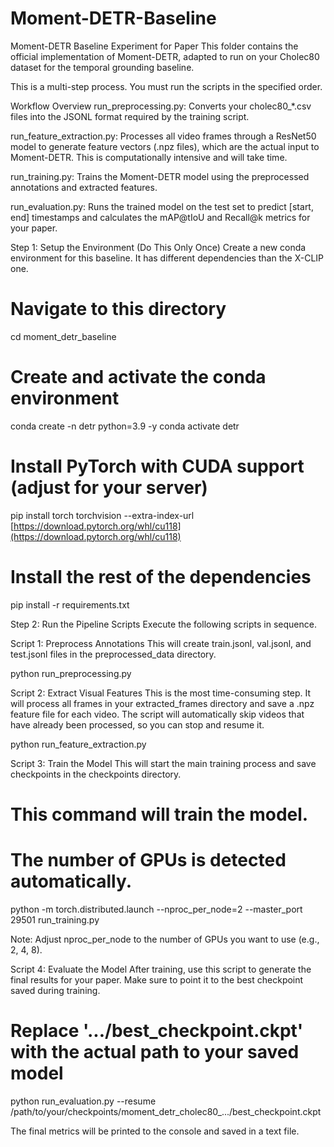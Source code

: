 # Moment-DETR-Baseline
Moment-DETR Baseline Experiment for Paper
This folder contains the official implementation of Moment-DETR, adapted to run on your Cholec80 dataset for the temporal grounding baseline.

This is a multi-step process. You must run the scripts in the specified order.

Workflow Overview
run_preprocessing.py: Converts your cholec80_*.csv files into the JSONL format required by the training script.

run_feature_extraction.py: Processes all video frames through a ResNet50 model to generate feature vectors (.npz files), which are the actual input to Moment-DETR. This is computationally intensive and will take time.

run_training.py: Trains the Moment-DETR model using the preprocessed annotations and extracted features.

run_evaluation.py: Runs the trained model on the test set to predict [start, end] timestamps and calculates the mAP@tIoU and Recall@k metrics for your paper.

Step 1: Setup the Environment (Do This Only Once)
Create a new conda environment for this baseline. It has different dependencies than the X-CLIP one.

# Navigate to this directory
cd moment_detr_baseline

# Create and activate the conda environment
conda create -n detr python=3.9 -y
conda activate detr

# Install PyTorch with CUDA support (adjust for your server)
pip install torch torchvision --extra-index-url [https://download.pytorch.org/whl/cu118](https://download.pytorch.org/whl/cu118)

# Install the rest of the dependencies
pip install -r requirements.txt

Step 2: Run the Pipeline Scripts
Execute the following scripts in sequence.

Script 1: Preprocess Annotations
This will create train.jsonl, val.jsonl, and test.jsonl files in the preprocessed_data directory.

python run_preprocessing.py

Script 2: Extract Visual Features
This is the most time-consuming step. It will process all frames in your extracted_frames directory and save a .npz feature file for each video. The script will automatically skip videos that have already been processed, so you can stop and resume it.

python run_feature_extraction.py

Script 3: Train the Model
This will start the main training process and save checkpoints in the checkpoints directory.

# This command will train the model.
# The number of GPUs is detected automatically.
python -m torch.distributed.launch --nproc_per_node=2 --master_port 29501 run_training.py

Note: Adjust nproc_per_node to the number of GPUs you want to use (e.g., 2, 4, 8).

Script 4: Evaluate the Model
After training, use this script to generate the final results for your paper. Make sure to point it to the best checkpoint saved during training.

# Replace '.../best_checkpoint.ckpt' with the actual path to your saved model
python run_evaluation.py --resume /path/to/your/checkpoints/moment_detr_cholec80_.../best_checkpoint.ckpt

The final metrics will be printed to the console and saved in a text file.
